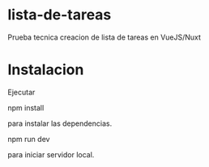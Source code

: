 # lista-de-tareas
Prueba tecnica creacion de lista de tareas en VueJS/Nuxt

# Instalacion 

Ejecutar

npm install 

para instalar las dependencias.

npm run dev 

para iniciar servidor local.
